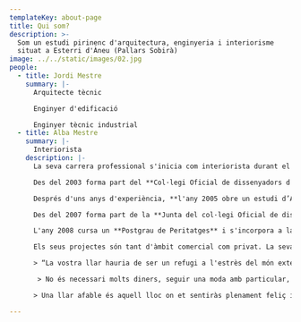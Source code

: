 ```yaml
---
templateKey: about-page
title: Qui som?
description: >-
  Som un estudi pirinenc d'arquitectura, enginyeria i interiorisme
  situat a Esterri d'Àneu (Pallars Sobirà)
image: ../../static/images/02.jpg
people:
  - title: Jordi Mestre
    summary: |-
      Arquitecte tècnic

      Enginyer d'edificació

      Enginyer tècnic industrial
  - title: Alba Mestre
    summary: |-
      Interiorista
    description: |-
      La seva carrera professional s'inicia com interiorista durant el període de formació universitària a Barcelona treballant a un estudi d'Arquitectura i disseny d'Interiors.

      Des del 2003 forma part del **Col·legi Oficial de dissenyadors d'Interiors i Decoradors de Catalunya**. **Col·legiada 1118** de la demarcació de Lleida. **IFI** (Internacional Federation of Interiors Architects) **ECIA** ( European Council of Interior Architect).

      Després d'uns anys d'experiència, **l'any 2005 obre un estudi d’Arquitectura d'Interiors a Esterri d'Àneu**, Av. Francesc Macià 16, on fa tots el projectes, venta de mobiliari, il·luminació, materials de construcció tot el que estigui relacionat amb la creació d'espais.

      Des del 2007 forma part de la **Junta del col·legi Oficial de dissenyadors d'Interiors i Decoradors de Lleida**.

      L'any 2008 cursa un **Postgrau de Peritatges** i s'incorpora a la llista de **Pèrits Oficials del Col·legi**.

      Els seus projectes són tant d'àmbit comercial com privat. La seva filosofia és:

      > “La vostra llar hauria de ser un refugi a l'estrès del món exterior. És el lloc que ha d'emplenar de calma, agradar i proporcionar repòs i assossec, sobretot si la vida a fora és una font de constant ansietat. La vostra llar us ha de transmetre un sentit de pertinència; un espai on poder arrelar, créixer i desenrolar-se. Mentre que els totxos i el ciment per si sols no us poden fer feliç, un habitatge ben dissenyat i decorat amb les més apreciades pertinències constitueix una base sòlida sobre la qual construir una vida rica i satisfactòria.

       > No és necessari molts diners, seguir una moda amb particular, adherir-se amb principis prescrits o intentar agafar la idea d'un altre del que es la perfecció: crear un espai serè i fomentar la capacitat expressiva de cadascú; us ensenya a fiar-vos del vostres instints i a desenrolar el vostre propi estil. L'únic que heu de fer és ser vosaltres mateixos i prendre les decisions amb tot el cor. La espontaneïtat i la personalitat són els secrets de l'èxit.

      > Una llar afable és aquell lloc on et sentiràs plenament feliç i relaxat perquè hauràs aconseguit trobar un equilibri entre el necessari, estètic i pràctic.“

---
```


